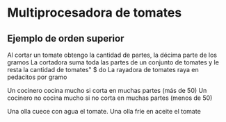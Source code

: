 # Multiprocesadora de tomates

## Ejemplo de orden superior

Al cortar un tomate obtengo la cantidad de partes, la décima parte de los gramos
La cortadora suma toda las partes de un conjunto de tomates y le resta la cantidad de tomates" $ do
La rayadora de tomates raya en pedacitos por gramo

Un cocinero cocina mucho si corta en muchas partes (más de 50)
Un cocinero no cocina mucho si no corta en muchas partes (menos de 50)

Una olla cuece con agua el tomate.
Una olla fríe en aceite el tomate
